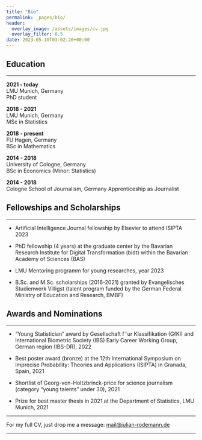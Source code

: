 ```yaml
---
title: "Bio"
permalink: _pages/bio/
header:
  overlay_image: /assets/images/cv.jpg
  overlay_filter: 0.5
date: 2023-05-10T03:02:20+00:00
---
```




## Education
---------------

__2021 - today__<br/>
LMU Munich, Germany<br/>
PhD student

__2018 - 2021__<br/>
LMU Munich, Germany<br/>
MSc in Statistics

__2018 - present__<br/>
FU Hagen, Germany<br/>
BSc in Mathematics

__2014 - 2018__<br/>
University of Cologne, Germany<br/>
BSc in Economics (Minor: Statistics)

__2014 - 2018__<br/>
Cologne School of Journalism, Germany
Apprenticeship as Journalist

## Fellowships and Scholarships
---------------

* Artificial Intelligence Journal fellowship by Elsevier to attend ISIPTA 2023

* PhD fellowship (4 years) at the graduate center by the Bavarian Research Institute for Digital Transformation (bidt) within the Bavarian Academy of Sciences (BAS) 

* LMU Mentoring programm for young researches, year 2023

* B.Sc. and M.Sc. scholarships (2016-2021) granted by Evangelisches Studienwerk Villigst (talent program funded by the German Federal Ministry of Education and Research, BMBF) 



## Awards and Nominations
---------------

* “Young Statistician” award by Gesellschaft f¨ur Klassifikation (GfKl) and International Biometric Society (IBS) Early Career Working Group, German region (IBS-DR), 2022

* Best poster award (bronze) at the 12th International Symposium on Imprecise Probability: Theories and Applications (ISIPTA) in Granada, Spain, 2021  

* Shortlist of Georg-von-Holtzbrinck-price for science journalism (category “young talents” under 30), 2021

* Prize for best master thesis in 2021 at the Department of Statistics, LMU Munich, 2021 


----------------
For my full CV, just drop me a message: mail@julian-rodemann.de

---------------






